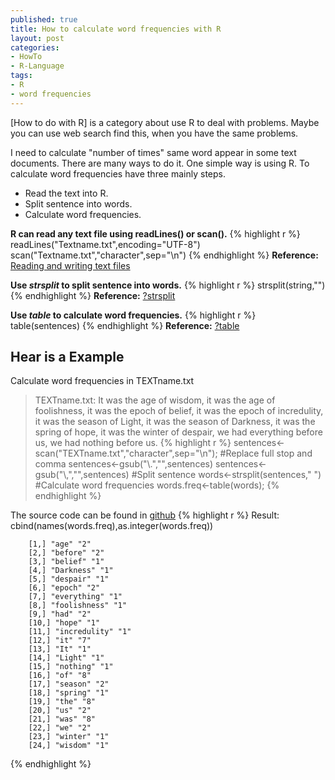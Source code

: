 ```yaml
--- 
published: true
title: How to calculate word frequencies with R
layout: post
categories:
- HowTo
- R-Language
tags: 
- R
- word frequencies
---
```

[How to do with R] is a category about use R to deal with problems. Maybe you can use web search find this, when you have the same problems.

I need to calculate "number of times" same word appear in some text documents. There are many ways to do it. One simple way is using R. To calculate word frequencies have three mainly steps.

- Read the text into R.
- Split sentence into words.
- Calculate word frequencies.

**R can read any text file using readLines() or scan().**
{% highlight r %}
        readLines("Textname.txt",encoding="UTF-8")
        scan("Textname.txt","character",sep="\n")
{% endhighlight %}
**Reference:** [Reading and writing text files](http://en.wikibooks.org/wiki/R_Programming/Text_Processing#Reading_and_writing_text_files "Reading and writing text files")

**Use *strsplit* to split sentence into words.**
{% highlight r %}
        strsplit(string,"")
{% endhighlight %}
**Reference:** [?strsplit](http://stat.ethz.ch/R-manual/R-patched/library/base/html/strsplit.html "?strsplit")

**Use *table* to calculate word frequencies.**
{% highlight r %}
        table(sentences)
{% endhighlight %}
**Reference:** [?table](http://stat.ethz.ch/R-manual/R-patched/library/base/html/table.html "?table")

## Hear is a Example ##

Calculate word frequencies in TEXTname.txt

>TEXTname.txt: It was the age of wisdom, it was the age of foolishness, it was the epoch of belief, it was the epoch of incredulity, it was the season of Light, it was the season of Darkness, it was the spring of hope, it was the winter of despair, we had everything before us, we had nothing before us.
{% highlight r %}
        sentences<-scan("TEXTname.txt","character",sep="\n");
        #Replace full stop and comma
        sentences<-gsub("\\.","",sentences)
        sentences<-gsub("\\,","",sentences)
        #Split sentence
        words<-strsplit(sentences," ")
        #Calculate word frequencies
        words.freq<-table(words);
{% endhighlight %}

The source code can be found in [github](https://gist.github.com/1857130 "calculate word frequencies with R")
{% highlight r %}
        Result:
        cbind(names(words.freq),as.integer(words.freq))

        [1,] "age" "2"
        [2,] "before" "2"
        [3,] "belief" "1"
        [4,] "Darkness" "1"
        [5,] "despair" "1"
        [6,] "epoch" "2"
        [7,] "everything" "1"
        [8,] "foolishness" "1"
        [9,] "had" "2"
        [10,] "hope" "1"
        [11,] "incredulity" "1"
        [12,] "it" "7"
        [13,] "It" "1"
        [14,] "Light" "1"
        [15,] "nothing" "1"
        [16,] "of" "8"
        [17,] "season" "2"
        [18,] "spring" "1"
        [19,] "the" "8"
        [20,] "us" "2"
        [21,] "was" "8"
        [22,] "we" "2"
        [23,] "winter" "1"
        [24,] "wisdom" "1"
{% endhighlight %}
